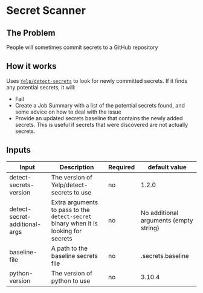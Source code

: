 # Secret Scanner
## The Problem
People will sometimes commit secrets to a GitHub repository

## How it works
Uses [`Yelp/detect-secrets`](https://github.com/Yelp/detect-secrets) to look for newly committed secrets. If it finds any potential secrets, it will:
* Fail
* Create a Job Summary with a list of the potential secrets found, and some advice on how to deal with the issue
* Provide an updated secrets baseline that contains the newly added secrets. This is useful if secrets that were discovered are not actually secrets.

## Inputs
|Input|Description|Required|default value|
|-----|-----------|--------|-------------|
|detect-secrets-version|The version of Yelp/detect-secrets to use|no|1.2.0|
|detect-secret-additional-args|Extra arguments to pass to the `detect-secret` binary when it is looking for secrets|no|No additional arguments (empty string)|
|baseline-file|A path to the baseline secrets file|no|.secrets.baseline|
|python-version|The version of python to use|no|3.10.4|
